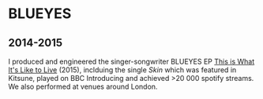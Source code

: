 # BLUEYES
## 2014-2015

I produced and engineered the singer-songwriter BLUEYES EP [This is What It's Like to Live](https://open.spotify.com/album/7DL9mEOJvhHMN9B2vD4USn?si=NIK4jQ8URaCA8YVqBuzgdA0 "This is What It`s Like to Live") (2015), inclduing the single *Skin* which was featured in Kitsune, played on BBC Introducing and achieved >20 000 spotify streams. We also performed at venues around London.